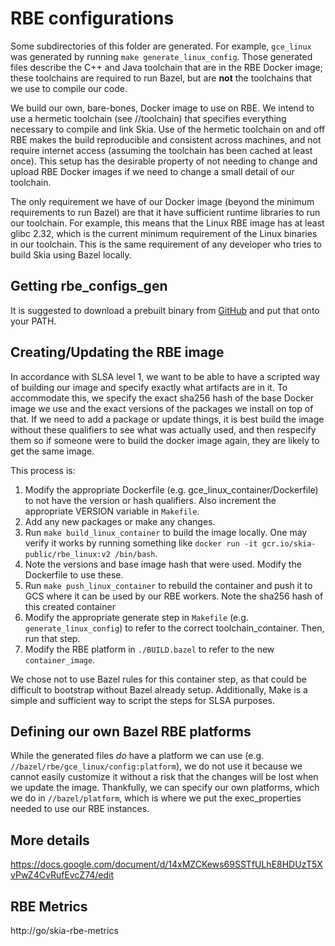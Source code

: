 RBE configurations
==================

Some subdirectories of this folder are generated. For example, `gce_linux` was generated by running
`make generate_linux_config`. Those generated files describe the C++ and Java toolchain that are
in the RBE Docker image; these toolchains are required to run Bazel, but are **not** the toolchains
that we use to compile our code.

We build our own, bare-bones, Docker image to use on RBE. We intend to use a hermetic toolchain
(see //toolchain) that specifies everything necessary to compile and link Skia. Use of the
hermetic toolchain on and off RBE makes the build reproducible and consistent across machines,
and not require internet access (assuming the toolchain has been cached at least once). This setup
has the desirable property of not needing to change and upload RBE Docker images if we need to
change a small detail of our toolchain.

The only requirement we have of our Docker image (beyond the minimum requirements to run Bazel)
are that it have sufficient runtime libraries to run our toolchain. For example, this means that
the Linux RBE image has at least glibc 2.32, which is the current minimum requirement of the
Linux binaries in our toolchain. This is the same requirement of any developer who tries to
build Skia using Bazel locally.

Getting rbe_configs_gen
-----------------------
It is suggested to download a prebuilt binary from
[GitHub](https://github.com/bazelbuild/bazel-toolchains/releases/tag/v5.1.1) and put that onto
your PATH.

Creating/Updating the RBE image
-------------------------------
In accordance with SLSA level 1, we want to be able to have a scripted way of building our image
and specify exactly what artifacts are in it. To accommodate this, we specify the exact sha256
hash of the base Docker image we use and the exact versions of the packages we install on top of
that. If we need to add a package or update things, it is best build the image without these
qualifiers to see what was actually used, and then respecify them so if someone were to build
the docker image again, they are likely to get the same image.

This process is:
 1) Modify the appropriate Dockerfile (e.g. gce_linux_container/Dockerfile) to not have the
    version or hash qualifiers. Also increment the appropriate VERSION variable in `Makefile`.
 2) Add any new packages or make any changes.
 3) Run `make build_linux_container` to build the image locally. One may verify it works by running
    something like `docker run -it gcr.io/skia-public/rbe_linux:v2 /bin/bash`.
 4) Note the versions and base image hash that were used. Modify the Dockerfile to use these.
 5) Run `make push_linux_container` to rebuild the container and push it to GCS where it can
    be used by our RBE workers. Note the sha256 hash of this created container
 6) Modify the appropriate generate step in `Makefile` (e.g. `generate_linux_config`) to refer
    to the correct toolchain_container. Then, run that step.
 7) Modify the RBE platform in `./BUILD.bazel` to refer to the new `container_image`.

We chose not to use Bazel rules for this container step, as that could be difficult to bootstrap
without Bazel already setup. Additionally, Make is a simple and sufficient way to script the steps
for SLSA purposes.

Defining our own Bazel RBE platforms
------------------------------------
While the generated files *do* have a platform we can use (e.g. 
`//bazel/rbe/gce_linux/config:platform`), we do not use it because we cannot easily customize it
without a risk that the changes will be lost when we update the image. Thankfully, we can specify
our own platforms, which we do in `//bazel/platform`, which is where we put the exec_properties
needed to use our RBE instances.

More details
------------
https://docs.google.com/document/d/14xMZCKews69SSTfULhE8HDUzT5XvPwZ4CvRufEvcZ74/edit

RBE Metrics
-----------
http://go/skia-rbe-metrics